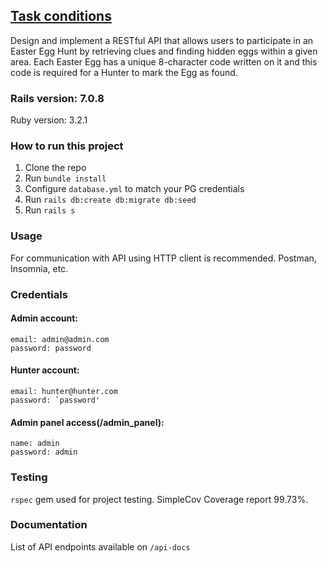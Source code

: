 ## **[Task conditions](https://docs.google.com/document/d/1lwvcpYyWXOJZ1iluWzrWPkXShnSfKWYIEyj0HYSvBuY/edit)**

Design and implement a RESTful API that allows users to participate in an Easter Egg Hunt by retrieving clues and finding hidden eggs within a given area.
Each Easter Egg has a unique 8-character code written on it and this code is required for a Hunter to mark the Egg as found.

### Rails version: 7.0.8
Ruby version: 3.2.1

### How to run this project
1) Clone the repo
2) Run `bundle install`
3) Configure `database.yml` to match your PG credentials
4) Run `rails db:create db:migrate db:seed`
5) Run `rails s`

### Usage
For communication with API using HTTP client is recommended. Postman, Insomnia, etc.

### Credentials
#### Admin account: 
    email: admin@admin.com 
    password: password
#### Hunter account: 
    email: hunter@hunter.com 
    password: `password'
#### Admin panel access(/admin_panel):
    name: admin 
    password: admin
### Testing
`rspec` gem used for project testing. SimpleCov Coverage report 99.73%.
 
### Documentation
List of API endpoints available on `/api-docs`
